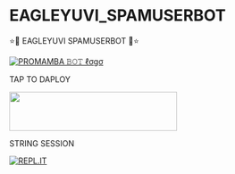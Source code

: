 # EAGLEYUVI_SPAMUSERBOT
<h> ⭐🌟 EAGLEYUVI SPAMUSERBOT 🌟⭐ </h>

[![PROMAMBA 𝙱𝙾𝚃 ℓσgσ](file:///C:/Users/HP/Pictures/WhatsApp%20Image%202021-12-20%20at%2010.12.31%20PM%20(8).jpeg)](https://t.me/MAMBA_X_SUPPORT)

<h> TAP TO DAPLOY </h>

<p align=""><a href="https://heroku.com/deploy?template=https://github.com/EAGLEMAFIA0001/EAGLEYUVI_SPAMUSERBOT">
<img src="https://img.shields.io/badge/Deploy%20To%20Heroku-aqua?style=flat&logo=heroku" width="300" height="70.100" /></a></p>

<H>STRING SESSION</H>

[![REPL.IT](https://img.shields.io/badge/repl.it-generateString-yellowgreen )](https://replit.com/@SUKHPAL443/DARKCOBRA-1#main.py)




